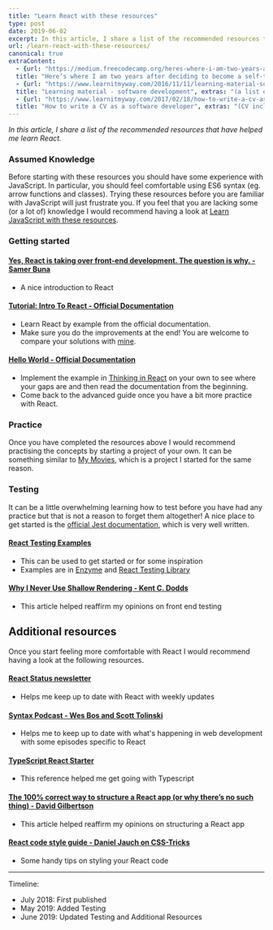 ```yaml
---
title: "Learn React with these resources"
type: post
date: 2019-06-02
excerpt: In this article, I share a list of the recommended resources that have helped me learn React.
url: /learn-react-with-these-resources/
canonical: true
extraContent:
  - {url: "https://medium.freecodecamp.org/heres-where-i-am-two-years-after-deciding-to-become-a-self-taught-developer-5e8836fe2906", 
  title: "Here’s where I am two years after deciding to become a self-taught developer"}
  - {url: "https://www.learnitmyway.com/2016/11/11/learning-material-software-development/", 
  title: "Learning material - software development", extras: "(a list of learning resources, starting with Introduction to Computer Science)"}
  - {url: "https://www.learnitmyway.com/2017/02/18/how-to-write-a-cv-as-a-software-developer/", 
  title: "How to write a CV as a software developer", extras: "(CV included)"}
---
```


_In this article, I share a list of the recommended resources that have helped me learn React._

<!--more-->

### Assumed Knowledge

Before starting with these resources you should have some experience with JavaScript.
In particular, you should feel comfortable using ES6 syntax (eg. arrow functions and classes).
Trying these resources before you are familiar with JavaScript will just frustrate you.
If you feel that you are lacking some (or a lot of) knowledge I would recommend having a look
at <a href="https://www.learnitmyway.com/learn-javascript-with-these-resources/" target="_blank"
rel="noopener">Learn JavaScript with these resources</a>.

### Getting started

#### <a href="https://medium.freecodecamp.com/yes-react-is-taking-over-front-end-development-the-question-is-why-40837af8ab76" target="_blank" rel="noopener">Yes, React is taking over front-end development. The question is why. - Samer Buna</a>

- A nice introduction to React

#### <a href="https://reactjs.org/tutorial/tutorial.html" target="_blank" rel="noopener">Tutorial: Intro To React - Official Documentation</a>

- Learn React by example from the official documentation.
- Make sure you do the improvements at the end! You are welcome to compare your solutions with <a href="https://github.com/DeveloperDavo/intro-to-react-tutorial" target="_blank" rel="noopener">mine</a>.

#### <a href="https://reactjs.org/docs/hello-world.html" target="_blank" rel="noopener">Hello World - Official Documentation</a>

- Implement the example in <a href="https://reactjs.org/docs/thinking-in-react.html" target="_blank" rel="noopener">Thinking in React</a>
  on your own to see where your gaps are and then read the documentation from the beginning.
- Come back to the advanced guide once you have a bit more practice with React.

### Practice

Once you have completed the resources above I would recommend practising the concepts by starting a project of your own. It can be something similar to
<a href="https://github.com/DeveloperDavo/my-movies" target="_blank" rel="noopener">My Movies</a>, which is a project I started for the same reason.

### Testing

It can be a little overwhelming learning how to test before you have had any practice but that is not a reason to forget them altogether! A nice place to get started is the [official Jest documentation](https://jestjs.io/docs/en/getting-started), which is very well written.

#### [React Testing Examples](https://react-testing-examples.com/)

- This can be used to get started or for some inspiration
- Examples are in [Enzyme](https://github.com/airbnb/enzyme) and [React Testing Library](https://www.npmjs.com/package/@testing-library/react)

#### [Why I Never Use Shallow Rendering - Kent C. Dodds](https://kentcdodds.com/blog/why-i-never-use-shallow-rendering)

- This article helped reaffirm my opinions on front end testing

## Additional resources

Once you start feeling more comfortable with React I would recommend having a look at the following resources.

#### [React Status newsletter](https://react.statuscode.com/)

- Helps me keep up to date with React with weekly updates

#### [Syntax Podcast - Wes Bos and Scott Tolinski](https://syntax.fm/)

- Helps me to keep up to date with what's happening in web development with some episodes specific to React

#### [TypeScript React Starter](https://github.com/Microsoft/TypeScript-React-Starter#typescript-react-starter)

- This reference helped me get going with Typescript

#### [The 100% correct way to structure a React app (or why there’s no such thing) - David Gilbertson](https://hackernoon.com/the-100-correct-way-to-structure-a-react-app-or-why-theres-no-such-thing-3ede534ef1ed)

- This article helped reaffirm my opinions on structuring a React app

#### [React code style guide - Daniel Jauch on CSS-Tricks](https://css-tricks.com/react-code-style-guide/)

- Some handy tips on styling your React code

---

Timeline:

- July 2018: First published
- May 2019: Added Testing
- June 2019: Updated Testing and Additional Resources
